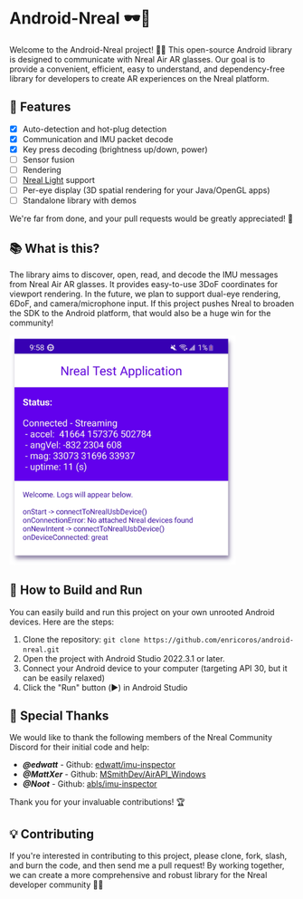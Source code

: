 # Android-Nreal 🕶️📱

Welcome to the Android-Nreal project! 🎉👋 This open-source Android library is designed to
communicate with Nreal Air AR glasses. Our goal is to provide a convenient,
efficient, easy to understand, and dependency-free library for developers to create AR
experiences on the Nreal platform.

## 🌟 Features

- [x] Auto-detection and hot-plug detection
- [x] Communication and IMU packet decode
- [x] Key press decoding (brightness up/down, power)
- [ ] Sensor fusion
- [ ] Rendering
- [ ] [Nreal Light](https://www.nreal.ai/light/) support
- [ ] Per-eye display (3D spatial rendering for your Java/OpenGL apps)
- [ ] Standalone library with demos

We're far from done, and your pull requests would be greatly appreciated! 🤝

## 📚 What is this?

The library aims to discover, open, read, and decode the IMU messages from Nreal Air AR glasses. It
provides easy-to-use 3DoF coordinates for viewport rendering. In the future, we plan to support
dual-eye rendering, 6DoF, and camera/microphone input. If this project pushes Nreal to broaden
the SDK to the Android platform, that would also be a huge win for the community!

<img src="docs/screenshot_test_app.png" alt="Screenshot" width="400" />

## 🚀 How to Build and Run

You can easily build and run this project on your own unrooted Android devices. Here are the steps:

1. Clone the repository: `git clone https://github.com/enricoros/android-nreal.git`
2. Open the project with Android Studio 2022.3.1 or later.
3. Connect your Android device to your computer (targeting API 30, but it can be easily relaxed)
4. Click the "Run" button (▶️) in Android Studio

## 🙌 Special Thanks

We would like to thank the following members of the Nreal Community Discord for their initial code
and help:

- ***@edwatt*** - Github: [edwatt/imu-inspector](https://github.com/edwatt/imu-inspector)
- ***@MattXer*** - Github: [MSmithDev/AirAPI_Windows](https://github.com/MSmithDev/AirAPI_Windows)
- ***@Noot*** - Github: [abls/imu-inspector](https://github.com/abls/imu-inspector)

Thank you for your invaluable contributions! 🏆

## 💡 Contributing

If you're interested in contributing to this project, please clone, fork, slash, and burn the code,
and then send me a pull request! By working together, we can create a more comprehensive and robust
library for the Nreal developer community 🚀🌟
